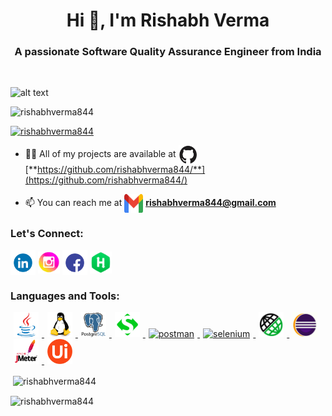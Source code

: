 <h1 align="center">Hi 👋, I'm Rishabh Verma</h1>
<h3 align="center">A passionate Software Quality Assurance Engineer from India</h3>
<br>

![alt text](https://github.com/rishabhverma844/rishabhverma844/blob/main/banner.png) 


<p align="left"> <img src="https://komarev.com/ghpvc/?username=rishabhverma844&label=Profile%20Views&color=3da62d&style=flat" alt="rishabhverma844"/> </p>

<p align="left"> <a href="https://github.com/ryo-ma/github-profile-trophy"><img src="https://github-profile-trophy.vercel.app/?username=rishabhverma844" alt="rishabhverma844" /></a> </p>

- 👨‍💻 All of my projects are available at <img align="center" src="https://github.com/rishabhverma844/rishabhverma844/blob/main/git.png" alt="git" height="30" width="30" /> [**https://github.com/rishabhverma844/**](https://github.com/rishabhverma844/)

- 📫 You can reach me at <img align="center" src="https://github.com/rishabhverma844/rishabhverma844/blob/main/gmail.svg" alt="gmail" height="30" width="30" /> **rishabhverma844@gmail.com**

<h3 align="left">Let's Connect:</h3>
<p align="left">
<a href="https://linkedin.com/in/rishabhverma844" target="blank"><img align="center" src="https://github.com/rishabhverma844/rishabhverma844/blob/main/gif_linkedin.gif" alt="rishabhverma844" height="40" width="40" /></a>
<a href="https://instagram.com/rishabhv30" target="blank"><img align="center" src="https://github.com/rishabhverma844/rishabhverma844/blob/main/g_insta.gif" alt="rishabhv30" height="35" width="35" /></a>
<a href="https://facebook.com/rishabhverma844" target="blank"><img align="center" src="https://github.com/rishabhverma844/rishabhverma844/blob/main/gif_fb.gif" alt="rishabhverma844" height="40" width="40" /></a>
<a href="https://www.hackerrank.com/rishabhverma844" target="blank"><img align="center" src="https://github.com/rishabhverma844/rishabhverma844/blob/main/gif_hacker.gif" alt="rishabhverma844" height="35" width="35" /></a>
</p>

<h3 align="left">Languages and Tools:</h3>
<p align="left"> 
<a href="https://www.java.com" target="_blank"> <img src="https://raw.githubusercontent.com/devicons/devicon/master/icons/java/java-original.svg" alt="java" width="40" height="40" hspace="5"/>
</a> 
<a href="https://www.linux.org/" target="_blank"> <img src="https://raw.githubusercontent.com/devicons/devicon/master/icons/linux/linux-original.svg" alt="linux" width="40" height="40" hspace="5"/>
</a> 
<a href="https://www.postgresql.org" target="_blank"> <img src="https://raw.githubusercontent.com/devicons/devicon/master/icons/postgresql/postgresql-original-wordmark.svg" alt="postgresql" width="40" height="40" hspace="5"/>
</a> 
<a href="https://github.com" target="_blank"> <img src="https://github.com/rishabhverma844/rishabhverma844/blob/main/soapui_icon.png" alt="soapui" width="40" height="40" hspace="5"/>
</a> 
<a href="https://postman.com" target="_blank"> <img src="https://www.vectorlogo.zone/logos/getpostman/getpostman-icon.svg" alt="postman" width="40" height="40" hspace="5"/>
</a> 
<a href="https://www.selenium.dev" target="_blank"> <img src="https://raw.githubusercontent.com/detain/svg-logos/780f25886640cef088af994181646db2f6b1a3f8/svg/selenium-logo.svg" alt="selenium" width="40" height="40" hspace="5"/>
</a> 
<a href="https://github.com" target="_blank"> <img src="https://github.com/rishabhverma844/rishabhverma844/blob/main/rest1.png" alt="restassured" width="40" height="40" hspace="5"/> 
</a> 
<a href="https://github.com" target="_blank"> <img src="https://github.com/rishabhverma844/rishabhverma844/blob/main/eclipse.png" alt="eclipse" width="40" height="40" hspace="5"/>
</a> 
<a href="https://github.com" target="_blank"> <img src="https://github.com/rishabhverma844/rishabhverma844/blob/main/jmeter.png" alt="jmeter" width="40" height="40" hspace="5"/>
</a> 
<a href="https://github.com" target="_blank"> <img src="https://github.com/rishabhverma844/rishabhverma844/blob/main/uipath.png" alt="uipath" width="40" height="40" hspace="5"/> 
</a> </p>



<p>&nbsp;<img align="center" src="https://github-readme-stats.vercel.app/api?username=rishabhverma844&show_icons=true&locale=en" alt="rishabhverma844" /></p>

<p><img align="center" src="https://github-readme-streak-stats.herokuapp.com/?user=rishabhverma844&" alt="rishabhverma844" /></p>
